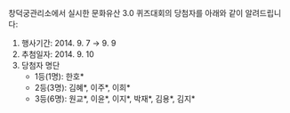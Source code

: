 창덕궁관리소에서 실시한 문화유산 3.0 퀴즈대회의 당첨자를 아래와 같이 알려드립니다:
1. 행사기간: 2014. 9. 7 → 9. 9
2. 추첨일자: 2014. 9. 10
3. 당첨자 명단
   - 1등(1명): 한호*
   - 2등(3명): 김혜*, 이주*, 이희*
   - 3등(6명): 원교*, 이윤*, 이지*, 박재*, 김용*, 김지*